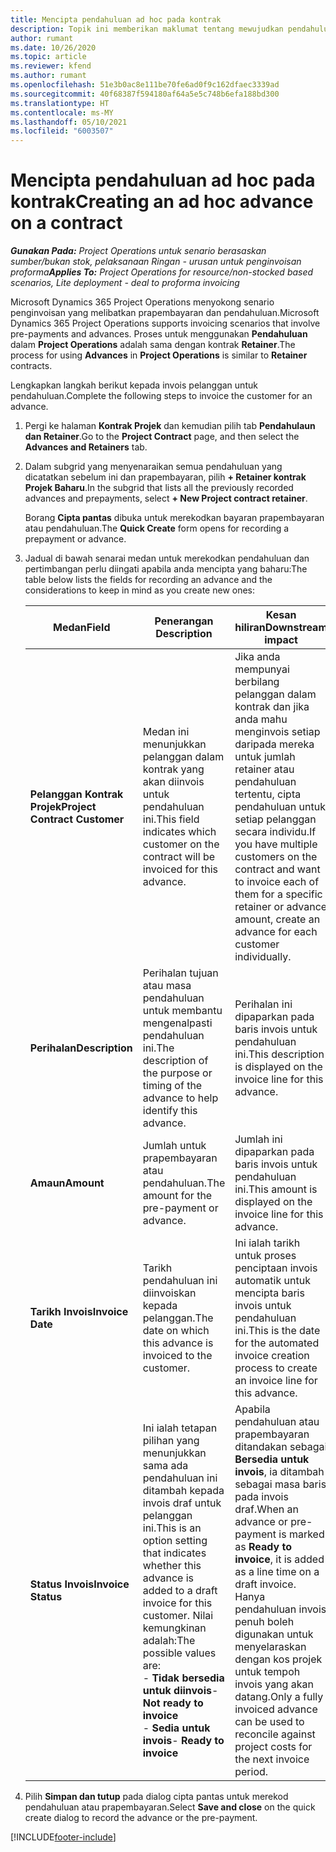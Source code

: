 ```yaml
---
title: Mencipta pendahuluan ad hoc pada kontrak
description: Topik ini memberikan maklumat tentang mewujudkan pendahuluan pada kontrak yang diperlukan.
author: rumant
ms.date: 10/26/2020
ms.topic: article
ms.reviewer: kfend
ms.author: rumant
ms.openlocfilehash: 51e3b0ac8e111be70fe6ad0f9c162dfaec3339ad
ms.sourcegitcommit: 40f68387f594180af64a5e5c748b6efa188bd300
ms.translationtype: HT
ms.contentlocale: ms-MY
ms.lasthandoff: 05/10/2021
ms.locfileid: "6003507"
---
```

# <a name="creating-an-ad-hoc-advance-on-a-contract"></a><span data-ttu-id="6b694-103">Mencipta pendahuluan ad hoc pada kontrak</span><span class="sxs-lookup"><span data-stu-id="6b694-103">Creating an ad hoc advance on a contract</span></span>

<span data-ttu-id="6b694-104">_**Gunakan Pada:** Project Operations untuk senario berasaskan sumber/bukan stok, pelaksanaan Ringan - urusan untuk penginvoisan proforma_</span><span class="sxs-lookup"><span data-stu-id="6b694-104">_**Applies To:** Project Operations for resource/non-stocked based scenarios, Lite deployment - deal to proforma invoicing_</span></span>

<span data-ttu-id="6b694-105">Microsoft Dynamics 365 Project Operations menyokong senario penginvoisan yang melibatkan prapembayaran dan pendahuluan.</span><span class="sxs-lookup"><span data-stu-id="6b694-105">Microsoft Dynamics 365 Project Operations supports invoicing scenarios that involve pre-payments and advances.</span></span> <span data-ttu-id="6b694-106">Proses untuk menggunakan **Pendahuluan** dalam **Project Operations** adalah sama dengan kontrak **Retainer**.</span><span class="sxs-lookup"><span data-stu-id="6b694-106">The process for using **Advances** in **Project Operations** is similar to **Retainer** contracts.</span></span> 

<span data-ttu-id="6b694-107">Lengkapkan langkah berikut kepada invois pelanggan untuk pendahuluan.</span><span class="sxs-lookup"><span data-stu-id="6b694-107">Complete the following steps to invoice the customer for an advance.</span></span>

1. <span data-ttu-id="6b694-108">Pergi ke halaman **Kontrak Projek** dan kemudian pilih tab **Pendahulaun dan Retainer**.</span><span class="sxs-lookup"><span data-stu-id="6b694-108">Go to the **Project Contract** page, and then select the **Advances and Retainers** tab.</span></span>
2. <span data-ttu-id="6b694-109">Dalam subgrid yang menyenaraikan semua pendahuluan yang dicatatkan sebelum ini dan prapembayaran, pilih **+ Retainer kontrak Projek Baharu**.</span><span class="sxs-lookup"><span data-stu-id="6b694-109">In the subgrid that lists all the previously recorded advances and prepayments, select **+ New Project contract retainer**.</span></span> 

    <span data-ttu-id="6b694-110">Borang **Cipta pantas** dibuka untuk merekodkan bayaran prapembayaran atau pendahuluan.</span><span class="sxs-lookup"><span data-stu-id="6b694-110">The **Quick Create** form opens for recording a prepayment or advance.</span></span>
    
3. <span data-ttu-id="6b694-111">Jadual di bawah senarai medan untuk merekodkan pendahuluan dan pertimbangan perlu diingati apabila anda mencipta yang baharu:</span><span class="sxs-lookup"><span data-stu-id="6b694-111">The table below lists the fields for recording an advance and the considerations to keep in mind as you create new ones:</span></span>

    | <span data-ttu-id="6b694-112">Medan</span><span class="sxs-lookup"><span data-stu-id="6b694-112">Field</span></span> | <span data-ttu-id="6b694-113">Penerangan </span><span class="sxs-lookup"><span data-stu-id="6b694-113">Description</span></span> | <span data-ttu-id="6b694-114">Kesan hiliran</span><span class="sxs-lookup"><span data-stu-id="6b694-114">Downstream impact</span></span> |
    | --- | --- | --- |
    | <span data-ttu-id="6b694-115">**Pelanggan Kontrak Projek**</span><span class="sxs-lookup"><span data-stu-id="6b694-115">**Project Contract Customer**</span></span> | <span data-ttu-id="6b694-116">Medan ini menunjukkan pelanggan dalam kontrak yang akan diinvois untuk pendahuluan ini.</span><span class="sxs-lookup"><span data-stu-id="6b694-116">This field indicates which customer on the contract will be invoiced for this advance.</span></span> | <span data-ttu-id="6b694-117">Jika anda mempunyai berbilang pelanggan dalam kontrak dan jika anda mahu menginvois setiap daripada mereka untuk jumlah retainer atau pendahuluan tertentu, cipta pendahuluan untuk setiap pelanggan secara individu.</span><span class="sxs-lookup"><span data-stu-id="6b694-117">If you have multiple customers on the contract and want to invoice each of them for a specific retainer or advance amount, create an advance for each customer individually.</span></span> |
    | <span data-ttu-id="6b694-118">**Perihalan**</span><span class="sxs-lookup"><span data-stu-id="6b694-118">**Description**</span></span> | <span data-ttu-id="6b694-119">Perihalan tujuan atau masa pendahuluan untuk membantu mengenalpasti pendahuluan ini.</span><span class="sxs-lookup"><span data-stu-id="6b694-119">The description of the purpose or timing of the advance to help identify this advance.</span></span> | <span data-ttu-id="6b694-120">Perihalan ini dipaparkan pada baris invois untuk pendahuluan ini.</span><span class="sxs-lookup"><span data-stu-id="6b694-120">This description is displayed on the invoice line for this advance.</span></span> |
    | <span data-ttu-id="6b694-121">**Amaun**</span><span class="sxs-lookup"><span data-stu-id="6b694-121">**Amount**</span></span> | <span data-ttu-id="6b694-122">Jumlah untuk prapembayaran atau pendahuluan.</span><span class="sxs-lookup"><span data-stu-id="6b694-122">The amount for the pre-payment or advance.</span></span> | <span data-ttu-id="6b694-123">Jumlah ini dipaparkan pada baris invois untuk pendahuluan ini.</span><span class="sxs-lookup"><span data-stu-id="6b694-123">This amount is displayed on the invoice line for this advance.</span></span> |
    | <span data-ttu-id="6b694-124">**Tarikh Invois**</span><span class="sxs-lookup"><span data-stu-id="6b694-124">**Invoice Date**</span></span> | <span data-ttu-id="6b694-125">Tarikh pendahuluan ini diinvoiskan kepada pelanggan.</span><span class="sxs-lookup"><span data-stu-id="6b694-125">The date on which this advance is invoiced to the customer.</span></span> | <span data-ttu-id="6b694-126">Ini ialah tarikh untuk proses penciptaan invois automatik untuk mencipta baris invois untuk pendahuluan ini.</span><span class="sxs-lookup"><span data-stu-id="6b694-126">This is the date for the automated invoice creation process to create an invoice line for this advance.</span></span> |
    | <span data-ttu-id="6b694-127">**Status Invois**</span><span class="sxs-lookup"><span data-stu-id="6b694-127">**Invoice Status**</span></span> | <span data-ttu-id="6b694-128">Ini ialah tetapan pilihan yang menunjukkan sama ada pendahuluan ini ditambah kepada invois draf untuk pelanggan ini.</span><span class="sxs-lookup"><span data-stu-id="6b694-128">This is an option setting that indicates whether this advance is added to a draft invoice for this customer.</span></span> <span data-ttu-id="6b694-129">Nilai kemungkinan adalah:</span><span class="sxs-lookup"><span data-stu-id="6b694-129">The possible values are:</span></span></br><span data-ttu-id="6b694-130">- **Tidak bersedia untuk diinvois**</span><span class="sxs-lookup"><span data-stu-id="6b694-130">- **Not ready to invoice**</span></span></br><span data-ttu-id="6b694-131">- **Sedia untuk invois**</span><span class="sxs-lookup"><span data-stu-id="6b694-131">- **Ready to invoice**</span></span> | <span data-ttu-id="6b694-132">Apabila pendahuluan atau prapembayaran ditandakan sebagai **Bersedia untuk invois**, ia ditambah sebagai masa baris pada invois draf.</span><span class="sxs-lookup"><span data-stu-id="6b694-132">When an advance or pre-payment is marked as **Ready to invoice**, it is added as a line time on a draft invoice.</span></span> <span data-ttu-id="6b694-133">Hanya pendahuluan invois penuh boleh digunakan untuk menyelaraskan dengan kos projek untuk tempoh invois yang akan datang.</span><span class="sxs-lookup"><span data-stu-id="6b694-133">Only a fully invoiced advance can be used to reconcile against project costs for the next invoice period.</span></span> |

4. <span data-ttu-id="6b694-134">Pilih **Simpan dan tutup** pada dialog cipta pantas untuk merekod pendahuluan atau prapembayaran.</span><span class="sxs-lookup"><span data-stu-id="6b694-134">Select **Save and close** on the quick create dialog to record the advance or the pre-payment.</span></span>


[!INCLUDE[footer-include](../../includes/footer-banner.md)]